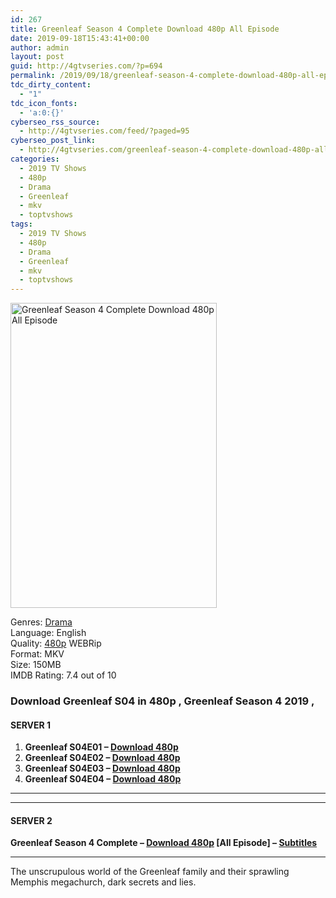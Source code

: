 ```yaml
---
id: 267
title: Greenleaf Season 4 Complete Download 480p All Episode
date: 2019-09-18T15:43:41+00:00
author: admin
layout: post
guid: http://4gtvseries.com/?p=694
permalink: /2019/09/18/greenleaf-season-4-complete-download-480p-all-episode/
tdc_dirty_content:
  - "1"
tdc_icon_fonts:
  - 'a:0:{}'
cyberseo_rss_source:
  - http://4gtvseries.com/feed/?paged=95
cyberseo_post_link:
  - http://4gtvseries.com/greenleaf-season-4-complete-download-480p-all-episode/
categories:
  - 2019 TV Shows
  - 480p
  - Drama
  - Greenleaf
  - mkv
  - toptvshows
tags:
  - 2019 TV Shows
  - 480p
  - Drama
  - Greenleaf
  - mkv
  - toptvshows
---
```

<img loading="lazy" class="aligncenter" src="https://1.bp.blogspot.com/-WjY-naDsQLI/XYG-MDMBl4I/AAAAAAAABto/CjW8D5wOPdYj20QA_Okf7EZ8Tmppyo9GACK4BGAYYCw/s1600/Greenleaf%2BSeason%2B4.jpg" alt="Greenleaf Season 4 Complete Download 480p All Episode" width="330" height="488" />

Genres:&nbsp;<a href="http://4gtvseries.com/tag/drama/" data-wpel-link="internal">Drama</a>  
Language: English  
Quality:&nbsp;<a href="http://4gtvseries.com/tag/480p/" data-wpel-link="internal">480p</a> WEBRip  
Format: MKV  
Size: 150MB  
IMDB Rating: 7.4 out of 10

### **Download Greenleaf S04 in 480p , Greenleaf Season 4 2019 ,**

#### <span><strong>SERVER 1</strong></span>

  1. **Greenleaf S04E01 – <a href="http://slink.dl480p.xyz/HuHst8" data-wpel-link="external" target="_blank" rel="nofollow external noopener noreferrer" class="wpel-icon-left"><i class="wpel-icon fa fa-download" aria-hidden="true"></i>Download 480p</a>**
  2. **Greenleaf S04E02 – <a href="http://slink.dl480p.xyz/bg8oC" data-wpel-link="external" target="_blank" rel="nofollow external noopener noreferrer" class="wpel-icon-left"><i class="wpel-icon fa fa-download" aria-hidden="true"></i>Download 480p</a>**
  3. **Greenleaf S04E03 – <a href="http://slink.dl480p.xyz/B9V9pq" data-wpel-link="external" target="_blank" rel="nofollow external noopener noreferrer" class="wpel-icon-left"><i class="wpel-icon fa fa-download" aria-hidden="true"></i>Download 480p</a>**
  4. **Greenleaf S04E04 – <a href="http://slink.dl480p.xyz/PZ8EB" data-wpel-link="external" target="_blank" rel="nofollow external noopener noreferrer" class="wpel-icon-left"><i class="wpel-icon fa fa-download" aria-hidden="true"></i>Download 480p</a>**

* * *

* * *

#### <span><strong>SERVER 2</strong></span>

**Greenleaf Season 4 Complete – <a href="http://dl480p.xyz/475/" data-wpel-link="external" target="_blank" rel="nofollow external noopener noreferrer" class="wpel-icon-left"><i class="wpel-icon fa fa-download" aria-hidden="true"></i>Download 480p</a> [All Episode] – <a href="https://subscene.com/subtitles/greenleaf-fourth-season-2019" data-wpel-link="external" target="_blank" rel="nofollow external noopener noreferrer" class="wpel-icon-left"><i class="wpel-icon fa fa-download" aria-hidden="true"></i>Subtitles</a>**

* * *

The unscrupulous world of the Greenleaf family and their sprawling Memphis megachurch, dark secrets and lies.

<div align="center">
</div>